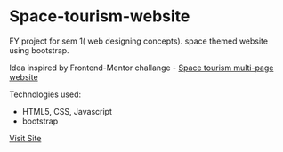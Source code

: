 # Space-tourism-website
FY project for sem 1( web designing concepts). space themed website using bootstrap.

Idea inspired by Frontend-Mentor challange - [Space tourism multi-page website](https://www.frontendmentor.io/challenges/space-tourism-multipage-website-gRWj1URZ3)

Technologies used:
- HTML5, CSS, Javascript
- bootstrap 


[Visit Site](https://space-tourism-ecommerce-website.vercel.app/) 
